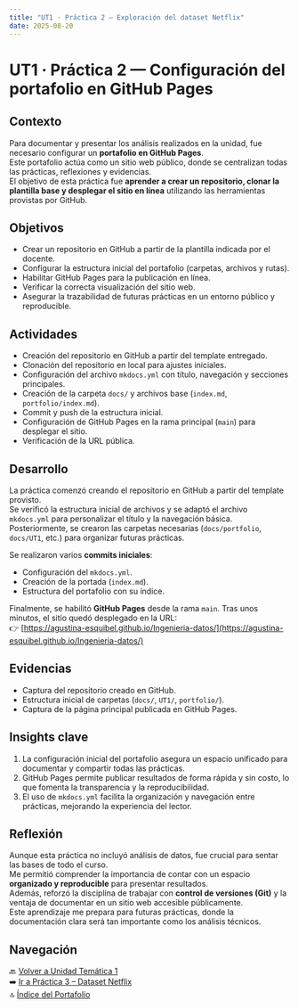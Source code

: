 ```yaml
---
title: "UT1 · Práctica 2 — Exploración del dataset Netflix"
date: 2025-08-20
---
```


# UT1 · Práctica 2 — Configuración del portafolio en GitHub Pages

## Contexto
Para documentar y presentar los análisis realizados en la unidad, fue necesario configurar un **portafolio en GitHub Pages**.  
Este portafolio actúa como un sitio web público, donde se centralizan todas las prácticas, reflexiones y evidencias.  
El objetivo de esta práctica fue **aprender a crear un repositorio, clonar la plantilla base y desplegar el sitio en línea** utilizando las herramientas provistas por GitHub.

## Objetivos
- Crear un repositorio en GitHub a partir de la plantilla indicada por el docente.  
- Configurar la estructura inicial del portafolio (carpetas, archivos y rutas).  
- Habilitar GitHub Pages para la publicación en línea.  
- Verificar la correcta visualización del sitio web.  
- Asegurar la trazabilidad de futuras prácticas en un entorno público y reproducible.  

## Actividades
- Creación del repositorio en GitHub a partir del template entregado.  
- Clonación del repositorio en local para ajustes iniciales.  
- Configuración del archivo `mkdocs.yml` con título, navegación y secciones principales.  
- Creación de la carpeta `docs/` y archivos base (`index.md`, `portfolio/index.md`).  
- Commit y push de la estructura inicial.  
- Configuración de GitHub Pages en la rama principal (`main`) para desplegar el sitio.  
- Verificación de la URL pública.  

## Desarrollo
La práctica comenzó creando el repositorio en GitHub a partir del template provisto.  
Se verificó la estructura inicial de archivos y se adaptó el archivo `mkdocs.yml` para personalizar el título y la navegación básica.  
Posteriormente, se crearon las carpetas necesarias (`docs/portfolio`, `docs/UT1`, etc.) para organizar futuras prácticas.  

Se realizaron varios **commits iniciales**:  
- Configuración del `mkdocs.yml`.  
- Creación de la portada (`index.md`).  
- Estructura del portafolio con su índice.  

Finalmente, se habilitó **GitHub Pages** desde la rama `main`. Tras unos minutos, el sitio quedó desplegado en la URL:  
👉 [https://agustina-esquibel.github.io/Ingenieria-datos/](https://agustina-esquibel.github.io/Ingenieria-datos/)

## Evidencias
- Captura del repositorio creado en GitHub.  
- Estructura inicial de carpetas (`docs/`, `UT1/`, `portfolio/`).  
- Captura de la página principal publicada en GitHub Pages.  

## Insights clave
1. La configuración inicial del portafolio asegura un espacio unificado para documentar y compartir todas las prácticas.  
2. GitHub Pages permite publicar resultados de forma rápida y sin costo, lo que fomenta la transparencia y la reproducibilidad.  
3. El uso de `mkdocs.yml` facilita la organización y navegación entre prácticas, mejorando la experiencia del lector.  

## Reflexión
Aunque esta práctica no incluyó análisis de datos, fue crucial para sentar las bases de todo el curso.  
Me permitió comprender la importancia de contar con un espacio **organizado y reproducible** para presentar resultados.  
Además, reforzó la disciplina de trabajar con **control de versiones (Git)** y la ventaja de documentar en un sitio web accesible públicamente.  
Este aprendizaje me prepara para futuras prácticas, donde la documentación clara será tan importante como los análisis técnicos.  

## Navegación
🔙 [Volver a Unidad Temática 1](../main.md)  
➡️ [Ir a Práctica 3 – Dataset Netflix](../practica3/main3.md)  
🔝 [Índice del Portafolio](../../portfolio/index.md)  
